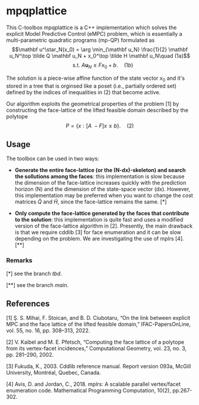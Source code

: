 # mpqplattice

This C-toolbox mpqplattice is a C++ implementation which solves the explicit Model Predictive Control (eMPC) problem, which is essentially a multi-parametric quadratic programs (mp-QP) formulated as
$$\mathbf u^\star_N(x_0) = \arg \min_{\mathbf u_N} \frac{1}{2} \mathbf u_N^\top \tilde Q \mathbf u_N + x_0^\top \tilde H \mathbf u_N\quad (1a)$$
$$\quad \text{s.t. } A \mathbf u_N \leq F x_0+b.\quad (1b)$$

The solution is a piece-wise affine function of the state vector $x_0$ and it's stored in a tree that is orginsed like a poset (i.e., partially ordered set) defined by the indices of inequalities in (2) that become active.

Our algorithm exploits the geometrical properties of the problem [1] by constructing the face-lattice of the lifted feasible domain described by the polytope
$$ P = \Big\{ x: [A\ -F] x \leq b\Big\} .\quad (2)$$

## Usage
The toolbox can be used in two ways:
- **Generate the entire face-lattice (or the (N-dx)-skeleton) and search the sollutions among the faces**: this implementation is slow because the dimension of the face-lattice increases quickly with the prediction horizon (N) and the dimension of the state-space vector (dx). However, this implementation may be preferred when you want to change the cost matrices $\tilde Q$ and $\tilde H$, since the face-lattice remains the same. [*]

- **Only compute the face-lattice generated by the faces that contribute to the solution**: this implementation is quite fast and uses a modified version of the face-lattice algorithm in [2]. Presently, the main drawback is that we require cddlib [3] for face enumeration and it can be slow depending on the problem. We are investigating the use of mplrs [4]. [**]

### Remarks
[*] see the branch *tbd*.

[**] see the branch *main*.

## References
[1] Ş. S. Mihai, F. Stoican, and B. D. Ciubotaru, “On the link between explicit MPC and the face lattice of the lifted feasible domain,” IFAC-PapersOnLine, vol. 55, no. 16, pp. 308–313, 2022.

[2] V. Kaibel and M. E. Pfetsch, “Computing the face lattice of a polytope from its vertex-facet incidences,” Computational Geometry, vol. 23, no. 3, pp. 281–290, 2002.

[3] Fukuda, K., 2003. Cddlib reference manual. Report version 093a, McGill University, Montréal, Quebec, Canada.

[4] Avis, D. and Jordan, C., 2018. mplrs: A scalable parallel vertex/facet enumeration code. Mathematical Programming Computation, 10(2), pp.267-302.

